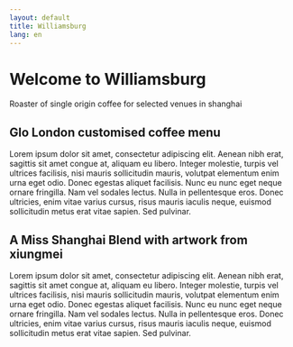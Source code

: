 ```yaml
---
layout: default
title: Williamsburg
lang: en
---
```


<div id="intro" >
    <div class="story">
        <div class="center">
          <h1>Welcome to Williamsburg</h1>
          <p>Roaster of single origin coffee for selected venues in shanghai</p>
        </div>
    </div> 
</div> 
  
<div id="second" >
  <div class="story">
    <div class="bg">
    </div>
    <div class="float-right">
      <h2>Glo London customised coffee menu</h2>
      <p>Lorem ipsum dolor sit amet, consectetur adipiscing elit. Aenean nibh erat, sagittis sit amet congue at, aliquam eu libero. Integer molestie, turpis vel ultrices facilisis, nisi mauris sollicitudin mauris, volutpat elementum enim urna eget odio. Donec egestas aliquet facilisis. Nunc eu nunc eget neque ornare fringilla. Nam vel sodales lectus. Nulla in pellentesque eros. Donec ultricies, enim vitae varius cursus, risus mauris iaculis neque, euismod sollicitudin metus erat vitae sapien. Sed pulvinar.</p>
    </div>
  </div> 
</div> 
  
<div id="third" class="cover">
  <div class="story">
      <div class="float-left">
          <h2>A Miss Shanghai Blend with artwork from xiungmei</h2>
            <p>Lorem ipsum dolor sit amet, consectetur adipiscing elit. Aenean nibh erat, sagittis sit amet congue at, aliquam eu libero. Integer molestie, turpis vel ultrices facilisis, nisi mauris sollicitudin mauris, volutpat elementum enim urna eget odio. Donec egestas aliquet facilisis. Nunc eu nunc eget neque ornare fringilla. Nam vel sodales lectus. Nulla in pellentesque eros. Donec ultricies, enim vitae varius cursus, risus mauris iaculis neque, euismod sollicitudin metus erat vitae sapien. Sed pulvinar.</p>
        </div>
    </div> 
</div> 



